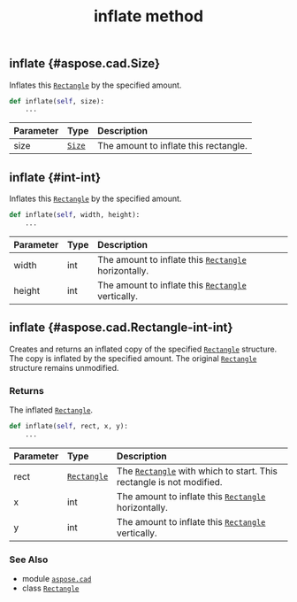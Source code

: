 ﻿---
title: inflate method
second_title: Aspose.CAD for Python via .NET API References
description: 
type: docs
weight: 60
url: /aspose.cad/rectangle/inflate/
is_root: false
---

## inflate {#aspose.cad.Size}

Inflates this [`Rectangle`](/cad/python-net/aspose.cad/rectangle) by the specified amount.



```python
def inflate(self, size):
    ...
```


| Parameter | Type | Description |
| :- | :- | :- |
| size | [`Size`](/cad/python-net/aspose.cad/size) | The amount to inflate this rectangle. |


## inflate {#int-int}

Inflates this [`Rectangle`](/cad/python-net/aspose.cad/rectangle) by the specified amount.



```python
def inflate(self, width, height):
    ...
```


| Parameter | Type | Description |
| :- | :- | :- |
| width | int | The amount to inflate this [`Rectangle`](/cad/python-net/aspose.cad/rectangle) horizontally. |
| height | int | The amount to inflate this [`Rectangle`](/cad/python-net/aspose.cad/rectangle) vertically. |


## inflate {#aspose.cad.Rectangle-int-int}

Creates and returns an inflated copy of the specified [`Rectangle`](/cad/python-net/aspose.cad/rectangle) structure. The copy is inflated by the specified amount. The original [`Rectangle`](/cad/python-net/aspose.cad/rectangle) structure remains unmodified.


### Returns 


The inflated [`Rectangle`](/cad/python-net/aspose.cad/rectangle).


```python
def inflate(self, rect, x, y):
    ...
```


| Parameter | Type | Description |
| :- | :- | :- |
| rect | [`Rectangle`](/cad/python-net/aspose.cad/rectangle) | The [`Rectangle`](/cad/python-net/aspose.cad/rectangle) with which to start. This rectangle is not modified. |
| x | int | The amount to inflate this [`Rectangle`](/cad/python-net/aspose.cad/rectangle) horizontally. |
| y | int | The amount to inflate this [`Rectangle`](/cad/python-net/aspose.cad/rectangle) vertically. |



### See Also
* module [`aspose.cad`](../../)
* class [`Rectangle`](/cad/python-net/aspose.cad/rectangle)
